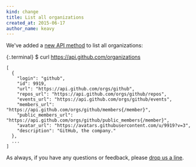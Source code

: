 ```yaml
---
kind: change
title: List all organizations
created_at: 2015-06-17
author_name: keavy
---
```


We've added a [new API method](/v3/orgs#list-all-organizations) to list all organizations:

{:.terminal}
    $ curl https://api.github.com/organizations

    [
      {
        "login": "github",
        "id": 9919,
        "url": "https://api.github.com/orgs/github",
        "repos_url": "https://api.github.com/orgs/github/repos",
        "events_url": "https://api.github.com/orgs/github/events",
        "members_url": "https://api.github.com/orgs/github/members{/member}",
        "public_members_url": "https://api.github.com/orgs/github/public_members{/member}",
        "avatar_url": "https://avatars.githubusercontent.com/u/9919?v=3",
        "description": "GitHub, the company."
      },
      ...
    ]

As always, if you have any questions or feedback, please [drop us a line][contact].

[contact]: https://github.com/contact?form[subject]=API+-+Listing+Organizations
